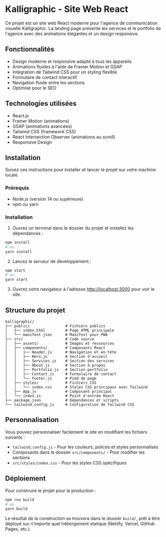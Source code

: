 # Kalligraphic - Site Web React

Ce projet est un site web React moderne pour l'agence de communication visuelle Kalligraphic. La landing page présente les services et le portfolio de l'agence avec des animations élégantes et un design responsive.

## Fonctionnalités

- Design moderne et responsive adapté à tous les appareils
- Animations fluides à l'aide de Framer Motion et GSAP
- Intégration de Tailwind CSS pour un styling flexible
- Formulaire de contact interactif
- Navigation fluide entre les sections
- Optimisé pour le SEO

## Technologies utilisées

- React.js
- Framer Motion (animations)
- GSAP (animations avancées)
- Tailwind CSS (framework CSS)
- React Intersection Observer (animations au scroll)
- Responsive Design

## Installation

Suivez ces instructions pour installer et lancer le projet sur votre machine locale.

### Prérequis

- Node.js (version 14 ou supérieure)
- npm ou yarn

### Installation

1. Ouvrez un terminal dans le dossier du projet et installez les dépendances :

```bash
npm install
# ou
yarn install
```

2. Lancez le serveur de développement :

```bash
npm start
# ou
yarn start
```

3. Ouvrez votre navigateur à l'adresse [http://localhost:3000](http://localhost:3000) pour voir le site.

## Structure du projet

```
kalligraphic/
├── public/                # Fichiers publics
│   ├── index.html         # Page HTML principale
│   └── manifest.json      # Manifest pour PWA
├── src/                   # Code source
│   ├── assets/            # Images et ressources
│   ├── components/        # Composants React
│   │   ├── Header.js      # Navigation et en-tête
│   │   ├── Hero.js        # Section d'accueil
│   │   ├── Services.js    # Section des services
│   │   ├── About.js       # Section à propos
│   │   ├── Portfolio.js   # Section portfolio
│   │   ├── Contact.js     # Formulaire de contact
│   │   └── Footer.js      # Pied de page
│   ├── styles/            # Fichiers CSS
│   │   └── index.css      # Styles CSS principaux avec Tailwind
│   ├── App.js             # Composant principal
│   └── index.js           # Point d'entrée React
├── package.json           # Dépendances et scripts
└── tailwind.config.js     # Configuration de Tailwind CSS
```

## Personnalisation

Vous pouvez personnaliser facilement le site en modifiant les fichiers suivants :

- `tailwind.config.js` - Pour les couleurs, polices et styles personnalisés
- Composants dans le dossier `src/components/` - Pour modifier les sections
- `src/styles/index.css` - Pour les styles CSS spécifiques

## Déploiement

Pour construire le projet pour la production :

```bash
npm run build
# ou
yarn build
```

Le résultat de la construction se trouvera dans le dossier `build/`, prêt à être déployé sur n'importe quel hébergement statique (Netlify, Vercel, GitHub Pages, etc.).